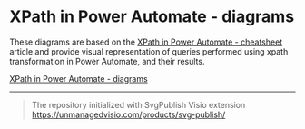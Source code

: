 # XPath in Power Automate - diagrams

These diagrams are based on the [XPath in Power Automate - cheatsheet](https://dev.to/kkazala/xpath-in-power-automate-d37) article and provide visual representation of queries performed using xpath transformation in Power Automate, and their results.

[XPath in Power Automate - diagrams](https://kkazala.github.io/xpath-powerautomate)

--------------

> The repository initialized with SvgPublish Visio extension https://unmanagedvisio.com/products/svg-publish/